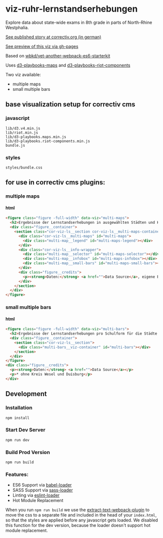 # viz-ruhr-lernstandserhebungen

Explore data about state-wide exams in 8th grade in parts of North-Rhine Westphalia.

[See published story at correctiv.org (in german)](https://correctiv.org/blog/ruhr/artikel/2017/05/03/hauptschulen-jeder-dritte-achtklaessler-im-ruhrgebiet-nicht-fuer-arbeitsmarkt-geeignet/)

[See preview of this viz via gh-pages](https://correctiv.github.io/viz-ruhr-lernstandserhebungen/dist/)

Based on [wbkd/yet-another-webpack-es6-starterkit](https://github.com/wbkd/yet-another-webpack-es6-starterkit)

Uses [d3-playbooks-maps](https://github.com/simonwoerpel/d3-playbooks) and [d3-playbooks-riot-components](https://github.com/simonwoerpel/d3-playbooks-riot-components/)

Two viz available:
- multiple maps
- small multiple bars

## base visualization setup for correctiv cms

### javascript

```
lib/d3.v4.min.js
lib/riot.min.js
lib/d3-playbooks.maps.min.js
lib/d3-playbooks.riot-components.min.js
bundle.js
```

### styles

```
styles/bundle.css
```

## for use in correctiv cms plugins:

### multiple maps

#### html

```html
<figure class="figure -full-width" data-viz="multi-maps">
  <h2>Ergebnisse der Lernstandserhebungen in ausgewählten Städten und Kreisen in NRW</h2>
  <div class="figure__container">
    <section class="cor-viz-ls__section cor-viz-ls__multi-maps-container">
      <div class="cor-viz-ls__multi-maps" id="multi-maps">
        <div class="multi-map__legend" id="multi-maps-legend"></div>
      </div>
      <div class="cor-viz-ls__info-wrapper">
        <div class="multi-map__selector" id="multi-maps-selector"></div>
        <div class="multi-map__infobox" id="multi-maps-infobox"></div>
        <div class="multi-map__small-bars" id="multi-maps-small-bars"></div>
      </div>
      <div class="figure__credits">
        <p><strong>Daten:</strong> <a href="">Data Source</a>, eigene Berechnungen, gerundet.</p>
      </div>
    </section>
  </div>
</figure>
```

### small multiple bars

#### html

```html
<figure class="figure -full-width" data-viz="multi-bars">
  <h2>Ergebnisse der Lernstandserhebungen pro Schulform für die Städte und Kreise des Ruhrgebiets*</h2>
  <div class="figure__container">
    <section class="cor-viz-ls__section">
      <div class="multi-bars__viz-container" id="multi-bars"></div>
    </section>
  </div>
</figure>
<div class="figure__credits">
  <p><strong>Daten:</strong> <a href="">Data Source</a></p>
  <p>* ohne Kreis Wesel und Duisburg</p>
</div>
```


## Development

### Installation

```
npm install
```

### Start Dev Server

```
npm run dev
```

### Build Prod Version

```
npm run build
```

### Features:

* ES6 Support via [babel-loader](https://github.com/babel/babel-loader)
* SASS Support via [sass-loader](https://github.com/jtangelder/sass-loader)
* Linting via [eslint-loader](https://github.com/MoOx/eslint-loader)
* Hot Module Replacement

When you run `npm run build` we use the [extract-text-webpack-plugin](https://github.com/webpack/extract-text-webpack-plugin) to move the css to a separate file and included in the head of your `index.html`, so that the styles are applied before any javascript gets loaded. We disabled this function for the dev version, because the loader doesn't support hot module replacement.

